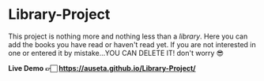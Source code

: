 # Library-Project
This project is nothing more and nothing less than a *library*. Here you can add the books you have read or haven't read yet. If you are not interested in one or entered it by mistake...YOU CAN DELETE IT! don't worry 😎

**Live Demo 👉🏻 https://auseta.github.io/Library-Project/**
